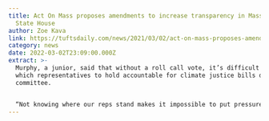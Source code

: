 ```yaml
---
title: Act On Mass proposes amendments to increase transparency in Massachusetts
  State House
author: Zoe Kava
link: https://tuftsdaily.com/news/2021/03/02/act-on-mass-proposes-amendments-to-increase-transparency-in-massachusetts-state-house/
category: news
date: 2022-03-02T23:09:00.000Z
extract: >-
  Murphy, a junior, said that without a roll call vote, it’s difficult to know
  which representatives to hold accountable for climate justice bills dying in
  committee. 


  “Not knowing where our reps stand makes it impossible to put pressure on them to work towards climate justice, especially since they can easily say they support something, and then in the back room just go and vote against it,” Murphy said. “We wouldn’t know because there’s no public record of committee votes … unless roll call is demanded.”
---
```

